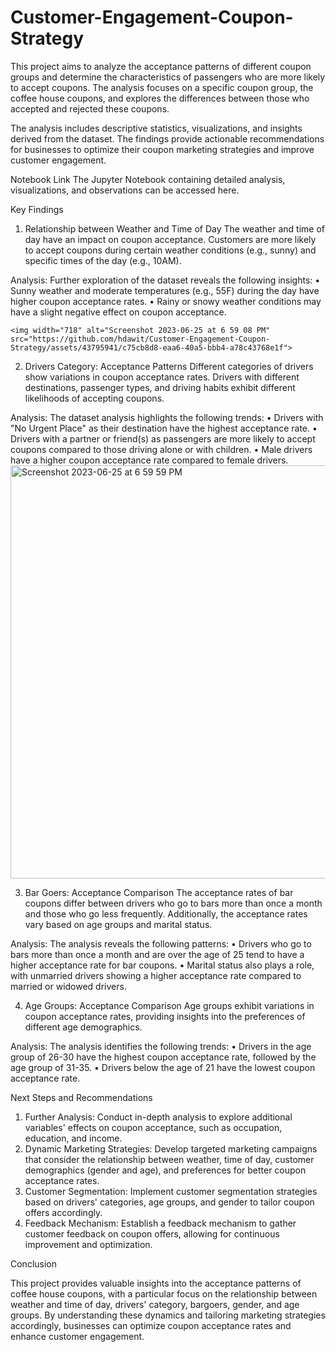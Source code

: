 # Customer-Engagement-Coupon-Strategy

This project aims to analyze the acceptance patterns of different coupon groups and determine the characteristics of passengers who are more likely to accept coupons. The analysis focuses on a specific coupon group, the coffee house coupons, and explores the differences between those who accepted and rejected these coupons.

The analysis includes descriptive statistics, visualizations, and insights derived from the dataset. The findings provide actionable recommendations for businesses to optimize their coupon marketing strategies and improve customer engagement.

Notebook Link
The Jupyter Notebook containing detailed analysis, visualizations, and observations can be accessed here.

Key Findings

1. Relationship between Weather and Time of Day
The weather and time of day have an impact on coupon acceptance. Customers are more likely to accept coupons during certain weather conditions (e.g., sunny) and specific times of the day (e.g., 10AM).

Analysis: Further exploration of the dataset reveals the following insights:
	• Sunny weather and moderate temperatures (e.g., 55F) during the day have higher coupon acceptance rates.
	• Rainy or snowy weather conditions may have a slight negative effect on coupon acceptance.
 
	<img width="718" alt="Screenshot 2023-06-25 at 6 59 08 PM" src="https://github.com/hdawit/Customer-Engagement-Coupon-Strategy/assets/43795941/c75cb8d8-eaa6-40a5-bbb4-a78c43768e1f">

2. Drivers Category: Acceptance Patterns
Different categories of drivers show variations in coupon acceptance rates. Drivers with different destinations, passenger types, and driving habits exhibit different likelihoods of accepting coupons.

Analysis: The dataset analysis highlights the following trends:
	• Drivers with "No Urgent Place" as their destination have the highest acceptance rate.
	• Drivers with a partner or friend(s) as passengers are more likely to accept coupons compared to those driving alone or with children.
	• Male drivers have a higher coupon acceptance rate compared to female drivers.
<img width="661" alt="Screenshot 2023-06-25 at 6 59 59 PM" src="https://github.com/hdawit/Customer-Engagement-Coupon-Strategy/assets/43795941/17654ef1-a0a6-4cf3-a607-8f6486eac982">

3. Bar Goers: Acceptance Comparison
The acceptance rates of bar coupons differ between drivers who go to bars more than once a month and those who go less frequently. Additionally, the acceptance rates vary based on age groups and marital status.

Analysis: The analysis reveals the following patterns:
	• Drivers who go to bars more than once a month and are over the age of 25 tend to have a higher acceptance rate for bar coupons.
	• Marital status also plays a role, with unmarried drivers showing a higher acceptance rate compared to married or widowed drivers.

4. Age Groups: Acceptance Comparison
Age groups exhibit variations in coupon acceptance rates, providing insights into the preferences of different age demographics.

Analysis: The analysis identifies the following trends:
	• Drivers in the age group of 26-30 have the highest coupon acceptance rate, followed by the age group of 31-35.
	• Drivers below the age of 21 have the lowest coupon acceptance rate.

Next Steps and Recommendations

 1.	Further Analysis: Conduct in-depth analysis to explore additional variables' effects on coupon acceptance, such as occupation, education, and income.
2.	Dynamic Marketing Strategies: Develop targeted marketing campaigns that consider the relationship between weather, time of day, customer demographics (gender and age), and preferences for better coupon acceptance rates.
3.	Customer Segmentation: Implement customer segmentation strategies based on drivers' categories, age groups, and gender to tailor coupon offers accordingly.
4.	Feedback Mechanism: Establish a feedback mechanism to gather customer feedback on coupon offers, allowing for continuous improvement and optimization.

Conclusion

This project provides valuable insights into the acceptance patterns of coffee house coupons, with a particular focus on the relationship between weather and time of day, drivers' category, bargoers, gender, and age groups. By understanding these dynamics and tailoring marketing strategies accordingly, businesses can optimize coupon acceptance rates and enhance customer engagement.
